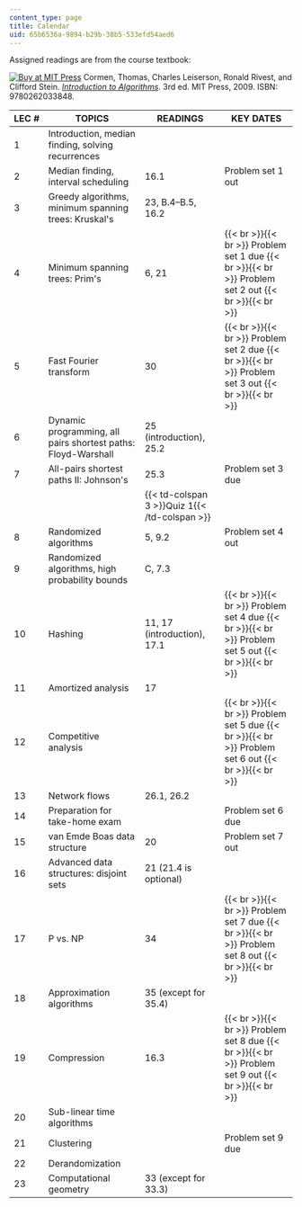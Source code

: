 ```yaml
---
content_type: page
title: Calendar
uid: 65b6536a-9894-b29b-38b5-533efd54aed6
---
```


Assigned readings are from the course textbook:

[![Buy at MIT Press](/images/mp_logo.gif)](https://mitpress.mit.edu/9780262033848) Cormen, Thomas, Charles Leiserson, Ronald Rivest, and Clifford Stein. [_Introduction to Algorithms_](https://mitpress.mit.edu/9780262033848). 3rd ed. MIT Press, 2009. ISBN: 9780262033848.

| LEC # | TOPICS | READINGS | KEY DATES |
| --- | --- | --- | --- |
| 1 | Introduction, median finding, solving recurrences | &nbsp; |
| 2 | Median finding, interval scheduling | 16.1 | Problem set 1 out |
| 3 | Greedy algorithms, minimum spanning trees: Kruskal's | 23, B.4–B.5, 16.2 | &nbsp; |
| 4 | Minimum spanning trees: Prim's | 6, 21 |  {{< br >}}{{< br >}} Problem set 1 due {{< br >}}{{< br >}} Problem set 2 out {{< br >}}{{< br >}}  |
| 5 | Fast Fourier transform | 30 |  {{< br >}}{{< br >}} Problem set 2 due {{< br >}}{{< br >}} Problem set 3 out {{< br >}}{{< br >}}  |
| 6 | Dynamic programming, all pairs shortest paths: Floyd-Warshall | 25 (introduction), 25.2 | &nbsp; |
| 7 | All-pairs shortest paths II: Johnson's | 25.3 | Problem set 3 due |
| &nbsp; || {{< td-colspan 3 >}}Quiz 1{{< /td-colspan >}} |||
| 8 | Randomized algorithms | 5, 9.2 | Problem set 4 out |
| 9 | Randomized algorithms, high probability bounds | C, 7.3 | &nbsp; |
| 10 | Hashing | 11, 17 (introduction), 17.1 |  {{< br >}}{{< br >}} Problem set 4 due {{< br >}}{{< br >}} Problem set 5 out {{< br >}}{{< br >}}  |
| 11 | Amortized analysis | 17 | &nbsp; |
| 12 | Competitive analysis | &nbsp; |  {{< br >}}{{< br >}} Problem set 5 due {{< br >}}{{< br >}} Problem set 6 out {{< br >}}{{< br >}}  |
| 13 | Network flows | 26.1, 26.2 | &nbsp; |
| 14 | Preparation for take-home exam | &nbsp; | Problem set 6 due | {{< br >}}{{< br >}} | &nbsp; || {{< td-colspan 3 >}}Quiz 2 (take-home){{< /td-colspan >}} |||
| 15 | van Emde Boas data structure | 20 | Problem set 7 out |
| 16 | Advanced data structures: disjoint sets | 21 (21.4 is optional) | &nbsp; |
| 17 | P vs. NP | 34 |  {{< br >}}{{< br >}} Problem set 7 due {{< br >}}{{< br >}} Problem set 8 out {{< br >}}{{< br >}}  |
| 18 | Approximation algorithms | 35 (except for 35.4) | &nbsp; |
| 19 | Compression | 16.3 |  {{< br >}}{{< br >}} Problem set 8 due {{< br >}}{{< br >}} Problem set 9 out {{< br >}}{{< br >}}  |
| 20 | Sub-linear time algorithms | &nbsp; |
| 21 | Clustering | &nbsp; | Problem set 9 due |
| 22 | Derandomization | &nbsp; |
| 23 | Computational geometry | 33 (except for 33.3) |